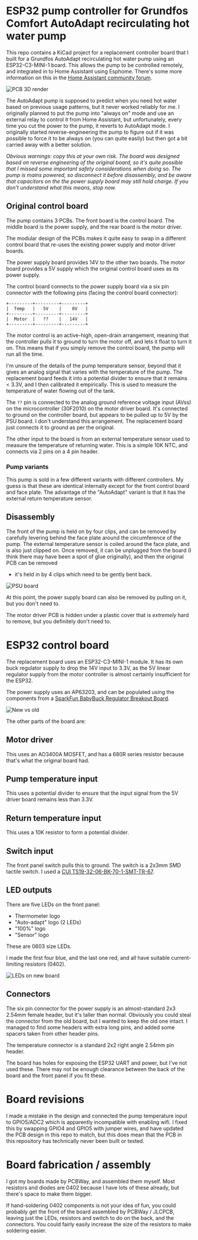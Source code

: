 # ESP32 pump controller for Grundfos Comfort AutoAdapt recirculating hot water pump

This repo contains a KiCad project for a replacement controller board that I
built for a Grundfos AutoAdapt recirculating hot water pump using an
ESP32-C3-MINI-1 board. This allows the pump to be controlled remotely, and
integrated in to Home Assistant using Esphome.  There's some more information 
on this in the [Home Assistant community forum](https://community.home-assistant.io/t/hacking-a-grundfos-comfort-autoadapt-recirculating-hot-water-pump-for-esphome/684475).

![PCB 3D render](images/controller-3d.png)

The AutoAdapt pump is supposed to predict when you need hot water based on
previous usage patterns, but it never worked reliably for me. I originally
planned to put the pump into "always on" mode and use an external relay to
control it from Home Assistant, but unfortunately, every time you cut the power
to the pump, it reverts to AutoAdapt mode. I originally started
reverse-engineering the pump to figure out if it was possible to force it to be
always on (you can quite easily) but then got a bit carried away with a better
solution.

_Obvious warnings: copy this at your own risk. The board was designed based on
reverse engineering of the original board, so it's quite possible that I missed
some important safety considerations when doing so. The pump is mains powered,
so disconnect it before disassembly, and be aware that capacitors on the the
power supply board may still hold charge. If you don't understand what this
means, stop now._

## Original control board

The pump contains 3 PCBs. The front board is the control board. The middle
board is the power supply, and the rear board is the motor driver.

The modular design of the PCBs makes it quite easy to swap in a different
control board that re-uses the existing power supply and motor driver boards.

The power supply board provides 14V to the other two boards. The motor board
provides a 5V supply which the original control board uses as its power supply.

The control board connects to the power supply board via a six pin connector
with the following pins (facing the control board connector):

```
+---------+---------+---------+
|  Temp   |   5V    |    0V   |
+---------+---------+---------+
|  Motor  |   ??    |   14V   |
+---------+---------+---------+
```

The motor control is an active-high, open-drain arrangement, meaning that the
controller pulls it to ground to turn the motor off, and lets it float to turn
it on.  This means that if you simply remove the control board, the pump will
run all the time.

I'm unsure of the details of the pump temperature sensor, beyond that it gives an
analog signal that varies with the temperature of the pump.  The replacement
board feeds it into a potential divider to ensure that it remains < 3.3V, and I
then calibrated it empirically. This is used to measure the temperature of
water flowing out of the tank.

The `??` pin is connected to the analog ground reference voltage input (AVss)
on the microcontroller (30F2010) on the motor driver board. It's connected to ground
on the controller board, but appears to be pulled up to 5V by the PSU board.  I
don't understand this arrangement. The replacement board just connects it to ground
as per the original.

The other input to the board is from an external temperature sensor used to
measure the temperature of returning water. This is a simple 10K NTC, and
connects via 2 pins on a 4 pin header.

### Pump variants

This pump is sold in a few different variants with different controllers. My
guess is that these are identical internally except for the front control board
and face plate. The advantage of the "AutoAdapt" variant is that it has the
external return temperature sensor.

## Disassembly

The front of the pump is held on by four clips, and can be removed by carefully
levering behind the face plate around the circumference of the pump.  The
external temperature sensor is coiled around the face plate, and is also just
clipped on. Once removed, it can be unplugged from the board (I think there may
have been a spot of glue originally), and then the original PCB can be removed
- it's held in by 4 clips which need to be gently bent back.

![PSU board](images/psu-board.jpg)

At this point, the power supply board can also be removed by pulling on it, but
you don't need to.

The motor driver PCB is hidden under a plastic cover that is _extremely_ hard
to remove, but you definitely don't need to.

# ESP32 control board

The replacement board uses an ESP32-C3-MINI-1 module. It has its own buck
regulator supply to drop the 14V input to 3.3V, as the 5V linear regulator
supply from the motor controller is almost certainly insufficient for the
ESP32.

The power supply uses an AP63203, and can be populated using the components
from a [SparkFun BabyBuck Regulator Breakout Board](https://thepihut.com/products/sparkfun-babybuck-regulator-breakout-3-3v-ap63203).

![New vs old](images/new-vs-old.jpg)

The other parts of the board are:

## Motor driver

This uses an AO3400A MOSFET, and has a 680R series resistor because that's what
the original board had.

## Pump temperature input

This uses a potential divider to ensure that the input signal from the 5V
driver board remains less than 3.3V.

## Return temperature input

This uses a 10K resistor to form a potential divider.

## Switch input

The front panel switch pulls this to ground. The switch is a 2x3mm SMD tactile
switch.  I used a [CUI TS19-32-06-BK-70-1-SMT-TR-67](https://www.lcsc.com/datasheet/lcsc_datasheet_2312270104_CUI-TS19-32-06-BK-70-1-SMT-TR-67_C6723741.pdf).

## LED outputs

There are five LEDs on the front panel:

* Thermometer logo
* "Auto-adapt" logo (2 LEDs)
* "100%" logo
* "Sensor" logo

These are 0603 size LEDs.

I made the first four blue, and the last one red, and all have suitable
current-limiting resistors (0402).

![LEDs on new board](images/new-leds.jpg)

## Connectors

The six pin connector for the power supply is an almost-standard 2x3 2.54mm
female header, but it's taller than normal. Obviously you could steal the
connector from the old board, but I wanted to keep the old one intact. I
managed to find some headers with extra long pins, and added some spacers taken
from other header pins.

The temperature connector is a standard 2x2 right angle 2.54mm pin header.

The board has holes for exposing the ESP32 UART and power, but I've not used
these. There may not be enough clearance between the back of the board and the
front panel if you fit these.

# Board revisions

I made a mistake in the design and connected the pump temperature input to
GPIO5/ADC2 which is apparently incompatible with enabling wifi.  I fixed this
by swapping GPIO4 and GPIO5 with jumper wires, and have updated the PCB design
in this repo to match, but this does mean that the PCB in this repository has
technically never been built or tested.

# Board fabrication / assembly

I got my boards made by PCBWay, and assembled them myself. Most resistors and
diodes are 0402 because I have lots of these already, but there's space to make
them bigger.

If hand-soldering 0402 components is not your idea of fun, you could probably
get the front of the board assembled by PCBWay / JLCPCB, leaving just the LEDs,
resistors and switch to do on the back, and the connectors.  You could fairly
easily increase the size of the resistors to make soldering easier.
